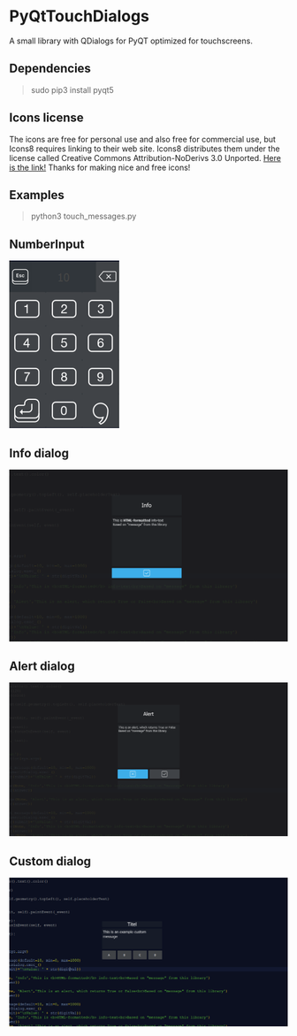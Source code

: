 # PyQtTouchDialogs
A small library with QDialogs for PyQT optimized for touchscreens.

## Dependencies
> sudo pip3 install pyqt5

## Icons license
The icons are free for personal use and also free for commercial use, but Icons8 requires linking to their web site. Icons8 distributes them under the license called Creative Commons Attribution-NoDerivs 3.0 Unported. [Here is the link!](https://icons8.com) Thanks for making nice and free icons!


## Examples
> python3 touch_messages.py

## NumberInput
![numberDialog](numberDialog.png)

## Info dialog
![infoDialog](infoDialog.png)

## Alert dialog
![alertDialog](alertDialog.png)

## Custom dialog
![customDialog](customDialog.png)
